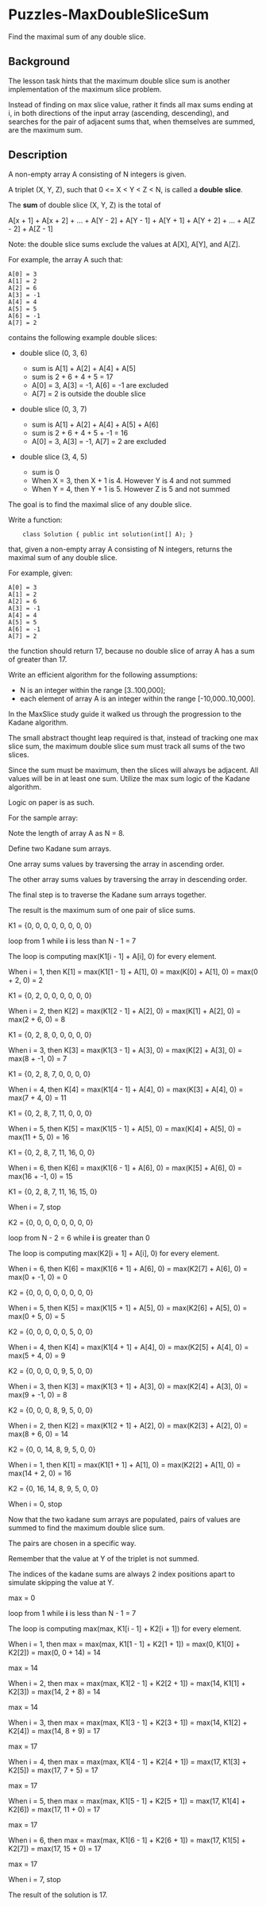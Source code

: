 # Puzzles-MaxDoubleSliceSum
Find the maximal sum of any double slice.

## Background

The lesson task hints that the maximum double slice sum is another implementation
of the maximum slice problem.

Instead of finding on max slice value, rather it finds all max sums ending at i,
in both directions of the input array (ascending, descending), and searches for
the pair of adjacent sums that, when themselves are summed, are the maximum sum.

## Description

A non-empty array A consisting of N integers is given.

A triplet (X, Y, Z), such that 0 <= X < Y < Z < N, is called a **double** **slice**.

The **sum** of double slice (X, Y, Z) is the total of

A[x + 1] + A[x + 2] + ... + A[Y - 2] + A[Y - 1] + A[Y + 1] + A[Y + 2] + ... + A[Z - 2] + A[Z - 1]

Note: the double slice sums exclude the values at A[X], A[Y], and A[Z].

For example, the array A such that:

```
A[0] = 3
A[1] = 2
A[2] = 6
A[3] = -1
A[4] = 4
A[5] = 5
A[6] = -1
A[7] = 2
```

contains the following example double slices:

- double slice (0, 3, 6)
  - sum is A[1] + A[2] + A[4] + A[5]
  - sum is 2 + 6 + 4 + 5 = 17
  - A[0] = 3, A[3] = -1, A[6] = -1 are excluded
  - A[7] = 2 is outside the double slice

- double slice (0, 3, 7)
  - sum is A[1] + A[2] + A[4] + A[5] + A[6]
  - sum is 2 + 6 + 4 + 5 + -1 = 16
  - A[0] = 3, A[3] = -1, A[7] = 2 are excluded

- double slice (3, 4, 5)
  - sum is 0
  - When X = 3, then X + 1 is 4. However Y is 4 and not summed
  - When Y = 4, then Y + 1 is 5. However Z is 5 and not summed
 
The goal is to find the maximal slice of any double slice.

Write a function:

```
    class Solution { public int solution(int[] A); }
```

that, given a non-empty array A consisting of N integers, returns the maximal sum of any double slice.

For example, given:

```
A[0] = 3
A[1] = 2
A[2] = 6
A[3] = -1
A[4] = 4
A[5] = 5
A[6] = -1
A[7] = 2
```

the function should return 17, because no double slice of array A has a sum of greater than 17.

Write an efficient algorithm for the following assumptions:
- N is an integer within the range [3..100,000];
- each element of array A is an integer within the range [-10,000..10,000].

In the MaxSlice study guide it walked us through the progression to the Kadane algorithm.

The small abstract thought leap required is that, instead of tracking one max slice sum,
the maximum double slice sum must track all sums of the two slices.

Since the sum must be maximum, then the slices will always be adjacent.
All values will be in at least one sum. Utilize the max sum logic of the Kadane algorithm.

Logic on paper is as such.

For the sample array:

Note the length of array A as N = 8.

Define two Kadane sum arrays.

One array sums values by traversing the array in ascending order.

The other array sums values by traversing the array in descending order.

The final step is to traverse the Kadane sum arrays together.

The result is the maximum sum of one pair of slice sums.

K1 = {0, 0, 0, 0, 0, 0, 0, 0}

loop from 1 while **i** is less than N - 1 = 7

The loop is computing max(K1[i - 1] + A[i], 0) for every element.

When i = 1, then K[1] = max(K1[1 - 1] + A[1], 0) = max(K[0] + A[1], 0) = max(0 + 2, 0) = 2

K1 = {0, 2, 0, 0, 0, 0, 0, 0}

When i = 2, then K[2] = max(K1[2 - 1] + A[2], 0) = max(K[1] + A[2], 0) = max(2 + 6, 0) = 8

K1 = {0, 2, 8, 0, 0, 0, 0, 0}

When i = 3, then K[3] = max(K1[3 - 1] + A[3], 0) = max(K[2] + A[3], 0) = max(8 + -1, 0) = 7

K1 = {0, 2, 8, 7, 0, 0, 0, 0}

When i = 4, then K[4] = max(K1[4 - 1] + A[4], 0) = max(K[3] + A[4], 0) = max(7 + 4, 0) = 11

K1 = {0, 2, 8, 7, 11, 0, 0, 0}

When i = 5, then K[5] = max(K1[5 - 1] + A[5], 0) = max(K[4] + A[5], 0) = max(11 + 5, 0) = 16

K1 = {0, 2, 8, 7, 11, 16, 0, 0}

When i = 6, then K[6] = max(K1[6 - 1] + A[6], 0) = max(K[5] + A[6], 0) = max(16 + -1, 0) = 15

K1 = {0, 2, 8, 7, 11, 16, 15, 0}

When i = 7, stop

K2 = {0, 0, 0, 0, 0, 0, 0, 0}

loop from N - 2 = 6 while **i** is greater than 0

The loop is computing max(K2[i + 1] + A[i], 0) for every element.

When i = 6, then K[6] = max(K1[6 + 1] + A[6], 0) = max(K2[7] + A[6], 0) = max(0 + -1, 0) = 0

K2 = {0, 0, 0, 0, 0, 0, 0, 0}

When i = 5, then K[5] = max(K1[5 + 1] + A[5], 0) = max(K2[6] + A[5], 0) = max(0 + 5, 0) = 5

K2 = {0, 0, 0, 0, 0, 5, 0, 0}

When i = 4, then K[4] = max(K1[4 + 1] + A[4], 0) = max(K2[5] + A[4], 0) = max(5 + 4, 0) = 9

K2 = {0, 0, 0, 0, 9, 5, 0, 0}

When i = 3, then K[3] = max(K1[3 + 1] + A[3], 0) = max(K2[4] + A[3], 0) = max(9 + -1, 0) = 8

K2 = {0, 0, 0, 8, 9, 5, 0, 0}

When i = 2, then K[2] = max(K1[2 + 1] + A[2], 0) = max(K2[3] + A[2], 0) = max(8 + 6, 0) = 14

K2 = {0, 0, 14, 8, 9, 5, 0, 0}

When i = 1, then K[1] = max(K1[1 + 1] + A[1], 0) = max(K2[2] + A[1], 0) = max(14 + 2, 0) = 16

K2 = {0, 16, 14, 8, 9, 5, 0, 0}

When i = 0, stop

Now that the two kadane sum arrays are populated, pairs of values are summed to find the maximum double slice sum.

The pairs are chosen in a specific way.

Remember that the value at Y of the triplet is not summed.

The indices of the kadane sums are always 2 index positions apart to simulate skipping the value at Y.

max = 0

loop from 1 while **i** is less than N - 1 = 7

The loop is computing max(max, K1[i - 1] + K2[i + 1]) for every element.

When i = 1, then max = max(max, K1[1 - 1] + K2[1 + 1]) = max(0, K1[0] + K2[2]) = max(0, 0 + 14) = 14

max = 14

When i = 2, then max = max(max, K1[2 - 1] + K2[2 + 1]) = max(14, K1[1] + K2[3]) = max(14, 2 + 8) = 14

max = 14

When i = 3, then max = max(max, K1[3 - 1] + K2[3 + 1]) = max(14, K1[2] + K2[4]) = max(14, 8 + 9) = 17

max = 17

When i = 4, then max = max(max, K1[4 - 1] + K2[4 + 1]) = max(17, K1[3] + K2[5]) = max(17, 7 + 5) = 17

max = 17

When i = 5, then max = max(max, K1[5 - 1] + K2[5 + 1]) = max(17, K1[4] + K2[6]) = max(17, 11 + 0) = 17

max = 17

When i = 6, then max = max(max, K1[6 - 1] + K2[6 + 1]) = max(17, K1[5] + K2[7]) = max(17, 15 + 0) = 17

max = 17

When i = 7, stop

The result of the solution is 17.
